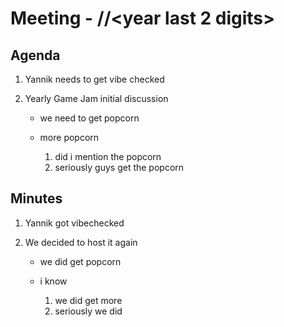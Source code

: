 # Meeting <number> - <day>/<month>/<year last 2 digits>

## Agenda

1. Yannik needs to get vibe checked
2. Yearly Game Jam initial discussion
	
	- we need to get popcorn
	  
	- more popcorn
		
		1. did i mention the popcorn
		2. seriously guys get the popcorn

## Minutes

1. Yannik got vibechecked
2. We decided to host it again

	- we did get popcorn
	
	- i know
		
		1. we did get more
		2. seriously we did


